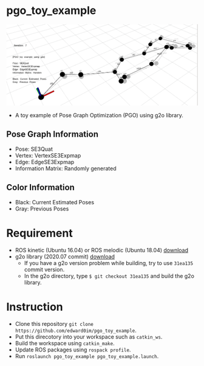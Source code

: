 # pgo_toy_example
![](./intro.gif)
- A toy example of Pose Graph Optimization (PGO) using g2o library.

## Pose Graph Information
- Pose: SE3Quat
- Vertex: VertexSE3Expmap
- Edge: EdgeSE3Expmap
- Information Matrix: Randomly generated

## Color Information
- Black: Current Estimated Poses
- Gray: Previous Poses

# Requirement
- ROS kinetic (Ubuntu 16.04) or ROS melodic (Ubuntu 18.04) [download](http://wiki.ros.org/ROS/Installation)
- g2o library (2020.07 commit) [download](https://github.com/RainerKuemmerle/g2o) 
  - If you have a g2o version problem while building, try to use `31ea135` commit version.
  - In the g2o directory, type `$ git checkout 31ea135` and build the g2o library.

# Instruction
- Clone this repository `git clone https://github.com/edward0im/pgo_toy_example`.
- Put this direcotory into your workspace such as `catkin_ws`.
- Build the workspace using `catkin_make`.
- Update ROS packages using `rospack profile`.
- Run `roslaunch pgo_toy_example pgo_toy_example.launch`.
